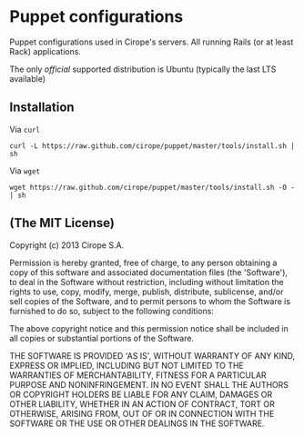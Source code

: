 # Puppet configurations

Puppet configurations used in Cirope's servers. All running Rails (or at least Rack) applications.

The only _official_ supported distribution is Ubuntu (typically the last LTS available)

## Installation

Via `curl`

    curl -L https://raw.github.com/cirope/puppet/master/tools/install.sh | sh

Via `wget`

    wget https://raw.github.com/cirope/puppet/master/tools/install.sh -O - | sh

## (The MIT License)

Copyright (c) 2013 Cirope S.A.

Permission is hereby granted, free of charge, to any person obtaining
a copy of this software and associated documentation files (the
'Software'), to deal in the Software without restriction, including
without limitation the rights to use, copy, modify, merge, publish,
distribute, sublicense, and/or sell copies of the Software, and to
permit persons to whom the Software is furnished to do so, subject to
the following conditions:

The above copyright notice and this permission notice shall be
included in all copies or substantial portions of the Software.

THE SOFTWARE IS PROVIDED 'AS IS', WITHOUT WARRANTY OF ANY KIND,
EXPRESS OR IMPLIED, INCLUDING BUT NOT LIMITED TO THE WARRANTIES OF
MERCHANTABILITY, FITNESS FOR A PARTICULAR PURPOSE AND NONINFRINGEMENT.
IN NO EVENT SHALL THE AUTHORS OR COPYRIGHT HOLDERS BE LIABLE FOR ANY
CLAIM, DAMAGES OR OTHER LIABILITY, WHETHER IN AN ACTION OF CONTRACT,
TORT OR OTHERWISE, ARISING FROM, OUT OF OR IN CONNECTION WITH THE
SOFTWARE OR THE USE OR OTHER DEALINGS IN THE SOFTWARE.
